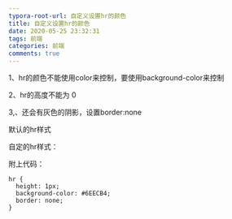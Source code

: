 ```yaml
---
typora-root-url: 自定义设置hr的颜色
title: 自定义设置hr的颜色
date: 2020-05-25 23:32:31
tags: 前端
categories: 前端
comments: true
---
```


1、hr的颜色不能使用color来控制，要使用background-color来控制

2、hr的高度不能为 0

3,、还会有灰色的阴影，设置border:none

默认的hr样式

自定的hr样式：

附上代码：

```
hr {
  height: 1px;
  background-color: #6EECB4;
  border: none;
}
```

